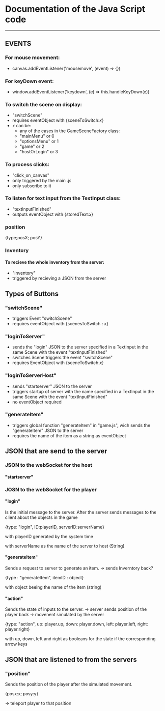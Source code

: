 # Documentation of the Java Script code
-----

## EVENTS
### For mouse movement:
- canvas.addEventListener('mousemove', (event) => {})

### For keyDown event:
- window.addEventListener('keydown', (e) => this.handleKeyDown(e))

### To switch the scene on display:
- "switchScene"
- requires eventObject with {sceneToSwitch:*x*}
- *x* can be:
    - any of the cases in the GameSceneFactory class:
    - "mainMenu" or 0
    - "optionsMenu" or 1
    - "game" or 2
    - "hostOrLogin" or 3

### To process clicks:
- "click_on_canvas"
- only triggered by the main .js
- only subscribe to it

### To listen for text input from the TextInput class:
- "textInputFinished"
- outputs eventObject with {storedText:*x*}

### position
{type;posX; posY}

### Inventory
#### To recieve the whole inventory from the server:
- "inventory"
- triggered by recieving a JSON from the server


## Types of Buttons
### "switchScene"
- triggers Event "switchScene" 
- requires eventObject with {scenesToSwitch : *x*}

### "loginToServer"
- sends the "login" JSON to the server specified in a TextInput in the same Scene with the event "textInputFinished"
- switches Scene triggers the event "switchScene"
- requires EventObject with {sceneToSwitch:*x*}

### "loginToServerHost"
- sends "startserver" JSON to the server
- triggers startup of server with the name specified in a TextInput in the same Scene with the event "textInputFinished"
- no eventObject required

### "generateItem"
- triggers global function "generateItem" in "game.js", wich sends the "generateItem" JSON to the server
- requires the name of the item as a string as eventObject

## JSON that are send to the server
### JSON to the webSocket for the host

#### "startserver"

### JOSN to the webSocket for the player
#### "login"
Is the initial message to the server. After the server sends messages
to the client about the objects in the game

{type: "login", ID:playerID, serverID:serverName}

with playerID generated by the system time

with serverName as the name of the server to host (String)

#### "generateItem"
Sends a request to server to generate an item. 
-> sends Inverntory back?

{type : "generateItem", itemID : object}

with object beeing the name of the item (string)

#### "action"
Sends the state of inputs to the server.
-> server sends position of the player back -> movenent simulated by the server

{type: "action", up: player.up, down: player.down, left: player.left, right: player.right}

with up, down, left and right as booleans for the state if the corresponding arrow keys

## JSON that are listened to from the servers
### "position"
Sends the position of the player after the simulated movement.

{posx:x; posy:y}

-> teleport player to that position